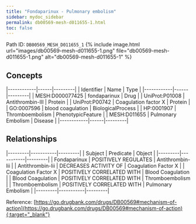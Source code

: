 ```yaml
---
title: "Fondaparinux - Pulmonary embolism"
sidebar: mydoc_sidebar
permalink: db00569-mesh-d011655-1.html
toc: false 
---
```



Path ID: `DB00569_MESH_D011655_1`
{% include image.html url="images/db00569-mesh-d011655-1.png" file="db00569-mesh-d011655-1.png" alt="db00569-mesh-d011655-1" %}

## Concepts

|------------|------|---------|
| Identifier | Name | Type    |
|------------|------|---------|
| MESH:D000077425 | fondaparinux | Drug |
| UniProt:P01008 | Antithrombin-III | Protein |
| UniProt:P00742 | Coagulation factor X | Protein |
| GO:0007596 | blood coagulation | BiologicalProcess |
| HP:0001907 | Thromboembolism | PhenotypicFeature |
| MESH:D011655 | Pulmonary Embolism | Disease |
|------------|------|---------|

## Relationships

|---------|-----------|---------|
| Subject | Predicate | Object  |
|---------|-----------|---------|
| Fondaparinux | POSITIVELY REGULATES | Antithrombin-Iii |
| Antithrombin-Iii | DECREASES ACTIVITY OF | Coagulation Factor X |
| Coagulation Factor X | POSITIVELY CORRELATED WITH | Blood Coagulation |
| Blood Coagulation | POSITIVELY CORRELATED WITH | Thromboembolism |
| Thromboembolism | POSITIVELY CORRELATED WITH | Pulmonary Embolism |
|---------|-----------|---------|

Reference: [https://go.drugbank.com/drugs/DB00569#mechanism-of-action](https://go.drugbank.com/drugs/DB00569#mechanism-of-action){:target="_blank"}